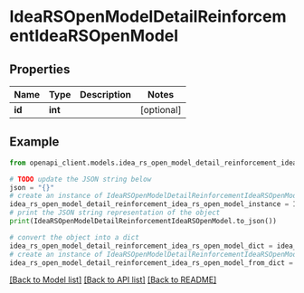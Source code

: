 # IdeaRSOpenModelDetailReinforcementIdeaRSOpenModel


## Properties

Name | Type | Description | Notes
------------ | ------------- | ------------- | -------------
**id** | **int** |  | [optional] 

## Example

```python
from openapi_client.models.idea_rs_open_model_detail_reinforcement_idea_rs_open_model import IdeaRSOpenModelDetailReinforcementIdeaRSOpenModel

# TODO update the JSON string below
json = "{}"
# create an instance of IdeaRSOpenModelDetailReinforcementIdeaRSOpenModel from a JSON string
idea_rs_open_model_detail_reinforcement_idea_rs_open_model_instance = IdeaRSOpenModelDetailReinforcementIdeaRSOpenModel.from_json(json)
# print the JSON string representation of the object
print(IdeaRSOpenModelDetailReinforcementIdeaRSOpenModel.to_json())

# convert the object into a dict
idea_rs_open_model_detail_reinforcement_idea_rs_open_model_dict = idea_rs_open_model_detail_reinforcement_idea_rs_open_model_instance.to_dict()
# create an instance of IdeaRSOpenModelDetailReinforcementIdeaRSOpenModel from a dict
idea_rs_open_model_detail_reinforcement_idea_rs_open_model_from_dict = IdeaRSOpenModelDetailReinforcementIdeaRSOpenModel.from_dict(idea_rs_open_model_detail_reinforcement_idea_rs_open_model_dict)
```
[[Back to Model list]](../README.md#documentation-for-models) [[Back to API list]](../README.md#documentation-for-api-endpoints) [[Back to README]](../README.md)


